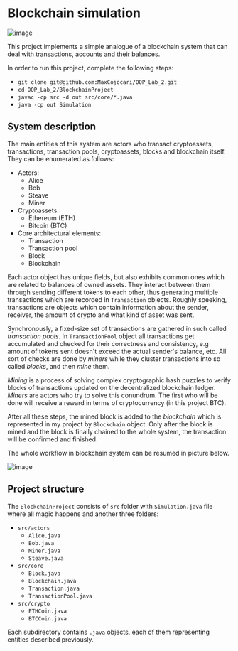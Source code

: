 # Blockchain simulation

![image](https://user-images.githubusercontent.com/92053176/192138851-6466d959-734a-4a0c-ab41-3c604095add6.png)

This project implements a simple analogue of a blockchain system that can deal with transactions, accounts and their balances.

In order to run this project, complete the following steps:

- `git clone git@github.com:MaxCojocari/OOP_Lab_2.git`
- `cd OOP_Lab_2/BlockchainProject`
- `javac -cp src -d out src/core/*.java`
- `java -cp out Simulation`

## System description

The main entities of this system are actors who transact cryptoassets, transactions, transaction pools, cryptoassets, blocks and blockchain itself. They can be enumerated as follows:

- Actors:
  - Alice
  - Bob
  - Steave
  - Miner 
- Cryptoassets:
   - Ethereum (ETH)
   - Bitcoin (BTC)
- Core architectural elements:
   - Transaction
   - Transaction pool
   - Block
   - Blockchain
   
Each actor object has unique fields, but also exhibits common ones which are related to balances of owned assets. They interact between them through sending different tokens to each other, thus generating multiple transactions which are recorded in `Transaction` objects. Roughly speeking, transactions are objects which contain information about the sender, receiver, the amount of crypto and what kind of asset was sent.

Synchronously, a fixed-size set of transactions are gathered in such called *transaction pools*. In `TransactionPool` object all transactions get accumulated and checked for their correctness and consistency, e.g amount of tokens sent doesn't exceed the actual sender's balance, etc. All sort of checks are done by *miners* while they cluster transactions into so called *blocks*, and then *mine* them.

*Mining* is a process of solving complex cryptographic hash puzzles to verify blocks of transactions updated on the decentralized blockchain ledger. *Miners* are actors who try to solve this conundrum. The first who will be done will receive a reward in terms of cryptocurrency (in this project BTC).

After all these steps, the mined block is added to the *blockchain* which is represented in my project by `Blockchain` object. Only after the block is mined and the block is finally chained to the whole system, the transaction will be confirmed and finished.

The whole workflow in blockchain system can be resumed in picture below.

![image](https://user-images.githubusercontent.com/92053176/192143455-78da7c7f-f1be-4cf8-8498-434580929c2a.png)

## Project structure

The `BlockchainProject` consists of `src` folder with `Simulation.java` file where all magic happens and another three folders:
  - `src/actors`
    - `Alice.java`
    - `Bob.java`
    - `Miner.java`
    - `Steave.java`
  - `src/core`
    - `Block.java`
    - `Blockchain.java`
    - `Transaction.java`
    - `TransactionPool.java`
  - `src/crypto`
    - `ETHCoin.java`
    - `BTCCoin.java`


Each subdirectory contains `.java` objects, each of them representing entities described previously.